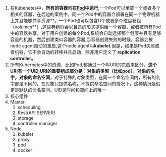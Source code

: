 1. 在Kubenetes中，**所有的容器均在[Pod](https://www.kubernetes.org.cn/tags/pod)中运行**,一个Pod可以承载一个或者多个相关的容器，在后边的案例中，同一个Pod中的容器会部署在同一个物理机器上并且能够共享资源**。一个Pod也可以包含O个或者多个磁盘卷组（volumes**）,这些卷组将会以目录的形式提供给一个容器，或者被所有Pod中的容器共享，对于用户创建的每个Pod,系统会自动选择那个健康并且有足够容量的机器，然后创建类似容器的容器,当容器创建失败的时候，容器会被node agent自动的重启,这个node agent叫**kubelet**,但是，如果是Pod失败或者机器，它不会自动的转移并且启动，除非用户定义了 **replication controller。**
2. 所有Kubernetes中的资源，比如Pod,都通过一个叫URI的东西来区分，**这个URI有一个UID,URI的重要组成部分是：对象的类型（比如pod），对象的名字，对象的命名空间**，对于特殊的对象类型，在同一个命名空间内，所有的名字都是不同的，在对象只提供名称，不提供命名空间的情况下，这种情况是假定是默认的命名空间。UID是时间和空间上的唯一
3.  核心组件
   1. Master 
      1. scheduling
      2. Rest(API SERVER)
      3. storage
      4. controller manager
   2. Node 
      1. kubelet
      2. proxy
      3. pod
      4. docker